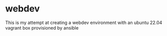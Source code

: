 # webdev
This is my attempt at creating a webdev environment with an ubuntu 22.04 vagrant box provisioned by ansible
